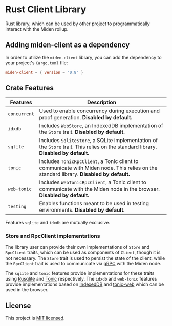 # Rust Client Library

Rust library, which can be used by other project to programmatically interact with the Miden rollup.

## Adding miden-client as a dependency

In order to utilize the `miden-client` library, you can add the dependency to your project's `Cargo.toml` file:

````toml
miden-client = { version = "0.8" }
````

## Crate Features

| Features     | Description                                                                                                                                               |
| ------------ | --------------------------------------------------------------------------------------------------------------------------------------------------------- |
| `concurrent` | Used to enable concurrency during execution and proof generation. **Disabled by default.**                                                               |
| `idxdb`      | Includes `WebStore`, an IndexedDB implementation of the `Store` trait. **Disabled by default.**                                                          |
| `sqlite`     | Includes `SqliteStore`, a SQLite implementation of the `Store` trait. This relies on the standard library. **Disabled by default.**                                                           |
| `tonic`      | Includes `TonicRpcClient`, a Tonic client to communicate with Miden node. This relies on the standard library. **Disabled by default.**                                                        |
| `web-tonic`  | Includes `WebTonicRpcClient`, a Tonic client to communicate with the Miden node in the browser. **Disabled by default.**                                   |
| `testing`    | Enables functions meant to be used in testing environments. **Disabled by default.**             |

Features `sqlite` and `idxdb` are mutually exclusive.

### Store and RpcClient implementations

The library user can provide their own implementations of `Store` and `RpcClient` traits, which can be used as components of `Client`, though it is not necessary. The `Store` trait is used to persist the state of the client, while the `RpcClient` trait is used to communicate via [gRPC](https://grpc.io/) with the Miden node.

The `sqlite` and `tonic` features provide implementations for these traits using [Rusqlite](https://github.com/rusqlite/rusqlite) and [Tonic](https://github.com/hyperium/tonic) respectively. The `idxdb` and `web-tonic` features provide implementations based on [IndexedDB](https://developer.mozilla.org/en-US/docs/Web/API/IndexedDB_API) and [tonic-web](https://github.com/hyperium/tonic/tree/master/tonic-web) which can be used in the browser.

## License
This project is [MIT licensed](../../LICENSE).

